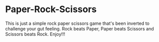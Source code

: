 # Paper-Rock-Scissors

This is just a simple rock paper scissors game that's been inverted to challenge your gut feeling. Rock beats Paper, Paper beats Scissors and Scissors beats Rock. Enjoy!!!
